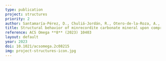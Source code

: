 ```yaml
---
type: publication
project: structures
priority: 2
author: Santamaría-Pérez, D., Chuliá-Jordán, R., Otero-de-la-Roza, A., Ruiz-Fuertes, J., Pellicer-Porres, J., Popescu, C.
title: Structural behavior of minrecordite carbonate mineral upon compression: effect of Mg-Zn chemical substitution in dolomite-type compounds
reference: ACS Omega **8** (2023) 10403
layout: default
year: 2023
doi: 10.1021/acsomega.2c08215
img: project-structures-icon.jpg
---
```

